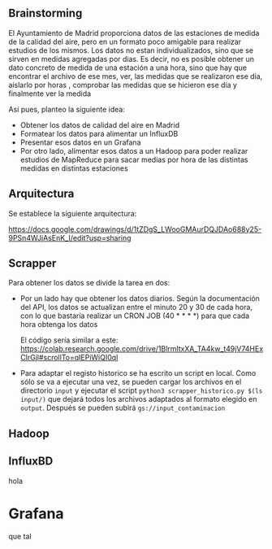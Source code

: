 ## Brainstorming

El Ayuntamiento de Madrid proporciona datos de las estaciones de medida de la calidad del aire, pero en un formato poco amigable para realizar estudios de los mismos. Los datos no estan individualizados, sino que se sirven en medidas agregadas por dias. Es decir, no es posible obtener un dato concreto de medida de una estación a una hora, sino que hay que encontrar el archivo de ese mes, ver, las medidas que se realizaron ese día, aislarlo por horas , comprobar las medidas que se hicieron ese día y finalmente ver la medida

Así pues, planteo la siguiente idea:

* Obtener los datos de calidad del aire en Madrid
* Formatear los datos para alimentar un InfluxDB
* Presentar esos datos en un Grafana
* Por otro lado, alimentar esos datos a un Hadoop para poder realizar estudios de MapReduce para sacar medias por hora de las distintas medidas en distintas estaciones


## Arquitectura
Se establece la siguiente arquitectura:

https://docs.google.com/drawings/d/1tZDgS_LWooGMAurDQJDAo688y25-9PSn4WJjAsEnK_I/edit?usp=sharing

## Scrapper
Para obtener los datos se divide la tarea en dos:
* Por un lado hay que obtener los datos diarios. Según la documentación del API, los datos se actualizan entre el minuto 20 y 30 de cada hora, con lo que bastaría realizar un CRON JOB (40 * * * *) para que cada hora obtenga los datos

  El código sería similar a este:
https://colab.research.google.com/drive/1BlrmltxXA_TA4kw_t49jV74HExClrGjl#scrollTo=qIEPiWiQI0qI

* Para adaptar el registo historico se ha escrito un script en local. Como sólo se va a ejecutar una vez,
se pueden cargar los archivos en el directorio `input` y ejecutar el script
 `python3 scrapper_historico.py $(ls input/)` que dejará todos los archivos adaptados al formato
  elegido en `output`. Después se pueden subirá `gs://input_contaminacion`
 


## Hadoop

## InfluxBD
hola
# Grafana
que tal
